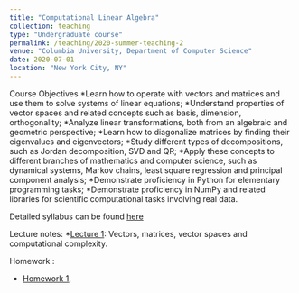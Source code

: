 ```yaml
---
title: "Computational Linear Algebra"
collection: teaching
type: "Undergraduate course"
permalink: /teaching/2020-summer-teaching-2
venue: "Columbia University, Department of Computer Science"
date: 2020-07-01
location: "New York City, NY"
---
```


Course Objectives*Learn how to operate with vectors and matrices and usethem to solve systems of linear equations;*Understand properties of vector spaces and relatedconcepts such as basis, dimension, orthogonality;*Analyze linear transformations, both from an algebraic andgeometric perspective;*Learn how to diagonalize matrices by finding theireigenvalues and eigenvectors;*Study different types of decompositions, such as Jordandecomposition, SVD and QR;*Apply these concepts to different branches of mathematicsand computer science, such as dynamical systems, Markovchains, least square regression and principal componentanalysis;*Demonstrate proficiency in Python for elementaryprogramming tasks;*Demonstrate proficiency in NumPy and related libraries forscientific computational tasks involving real data.

Detailed syllabus can be found [here](http://fpreta.github.io/files/complinalg/Syllabus.pdf)

Lecture notes:
*[Lecture 1](http://fpreta.github.io/files/complinalg/lecnotes/Lecture_1.pdf): Vectors, matrices, vector spaces and computational complexity.

Homework :
* [Homework 1](http://fpreta.github.io/files/complinalg/hw/Homework_1.pdf), 

